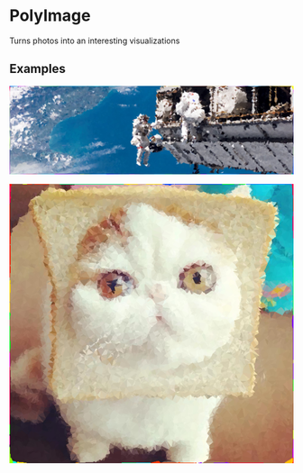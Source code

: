 # PolyImage
Turns photos into an interesting visualizations

## Examples
![](https://github.com/Holyshatots/PolyImage/blob/master/example_images/astronaut_awesome.png)

![](https://github.com/Holyshatots/PolyImage/blob/master/example_images/awesome.png)
